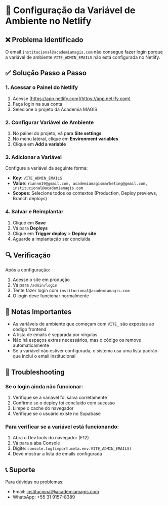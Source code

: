 # 🔧 Configuração da Variável de Ambiente no Netlify

## ❌ Problema Identificado

O email `institucional@academiamagis.com` não consegue fazer login porque a variável de ambiente `VITE_ADMIN_EMAILS` não está configurada no Netlify.

## ✅ Solução Passo a Passo

### 1. Acessar o Painel do Netlify

1. Acesse [https://app.netlify.com](https://app.netlify.com)
2. Faça login na sua conta
3. Selecione o projeto da Academia MAGIS

### 2. Configurar Variável de Ambiente

1. No painel do projeto, vá para **Site settings**
2. No menu lateral, clique em **Environment variables**
3. Clique em **Add a variable**

### 3. Adicionar a Variável

Configure a variável da seguinte forma:

- **Key**: `VITE_ADMIN_EMAILS`
- **Value**: `riannm19@gmail.com, academiamagismarketing@gmail.com, institucional@academiamagis.com`
- **Scopes**: Selecione todos os contextos (Production, Deploy previews, Branch deploys)

### 4. Salvar e Reimplantar

1. Clique em **Save**
2. Vá para **Deploys**
3. Clique em **Trigger deploy** > **Deploy site**
4. Aguarde a implantação ser concluída

## 🔍 Verificação

Após a configuração:

1. Acesse o site em produção
2. Vá para `/admin/login`
3. Tente fazer login com `institucional@academiamagis.com`
4. O login deve funcionar normalmente

## 📝 Notas Importantes

- As variáveis de ambiente que começam com `VITE_` são expostas ao código frontend
- A lista de emails é separada por vírgulas
- Não há espaços extras necessários, mas o código os remove automaticamente
- Se a variável não estiver configurada, o sistema usa uma lista padrão que inclui o email institucional

## 🚨 Troubleshooting

### Se o login ainda não funcionar:

1. Verifique se a variável foi salva corretamente
2. Confirme se o deploy foi concluído com sucesso
3. Limpe o cache do navegador
4. Verifique se o usuário existe no Supabase

### Para verificar se a variável está funcionando:

1. Abra o DevTools do navegador (F12)
2. Vá para a aba Console
3. Digite: `console.log(import.meta.env.VITE_ADMIN_EMAILS)`
4. Deve mostrar a lista de emails configurada

## 📞 Suporte

Para dúvidas ou problemas:
- Email: institucional@academiamagis.com
- WhatsApp: +55 31 9157-8389
